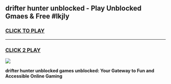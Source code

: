 
## drifter hunter unblocked - Play Unblocked Gmaes & Free #lkjly
<h3>
<a href="https://news.freeplayer.one?title=drifter_hunter_unblocked&ref=24F">CLICK TO PLAY</a></h3>
<hr>

<h3>
<a href="https://news.freeplayer.one?title=drifter_hunter_unblocked&ref=24F">CLICK 2 PLAY</a>
  
</h3>

<a href="https://news.freeplayer.one?title=drifter_hunter_unblocked&ref=24F/"><img src="https://clearcache.store/games.png"></a>


**drifter hunter unblocked games unblocked: Your Gateway to Fun and Accessible Online Gaming**
